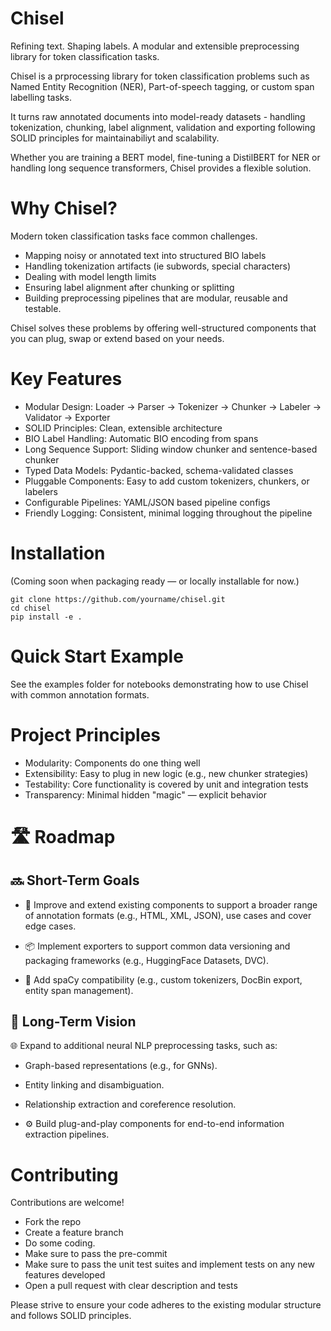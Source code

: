 # Chisel

Refining text. Shaping labels.
A modular and extensible preprocessing library for token classification tasks.

Chisel is a prprocessing library for token classification problems such as Named Entity Recognition (NER), Part-of-speech tagging, or custom span labelling tasks.

It turns raw annotated documents into model-ready datasets - handling tokenization, chunking, label alignment, validation and exporting following SOLID principles for maintainabiliyt and scalability.

Whether you are training a BERT model, fine-tuning a DistilBERT for NER or handling long sequence transformers, Chisel provides a flexible solution.


# Why Chisel?
Modern token classification tasks face common challenges.
* Mapping noisy or annotated text into structured BIO labels
* Handling tokenization artifacts (ie subwords, special characters)
* Dealing with model length limits
* Ensuring label alignment after chunking or splitting
* Building preprocessing pipelines that are modular, reusable and testable.

Chisel solves these problems by offering well-structured components that you can plug, swap or extend based on your needs.

# Key Features
* Modular Design: Loader → Parser → Tokenizer → Chunker → Labeler → Validator → Exporter
* SOLID Principles: Clean, extensible architecture
* BIO Label Handling: Automatic BIO encoding from spans
* Long Sequence Support: Sliding window chunker and sentence-based chunker
* Typed Data Models: Pydantic-backed, schema-validated classes
* Pluggable Components: Easy to add custom tokenizers, chunkers, or labelers
* Configurable Pipelines: YAML/JSON based pipeline configs
* Friendly Logging: Consistent, minimal logging throughout the pipeline

# Installation
(Coming soon when packaging ready — or locally installable for now.)

```
git clone https://github.com/yourname/chisel.git
cd chisel
pip install -e .
```

# Quick Start Example
See the examples folder for notebooks demonstrating how to use Chisel with common annotation formats.

# Project Principles
* Modularity: Components do one thing well
* Extensibility: Easy to plug in new logic (e.g., new chunker strategies)
* Testability: Core functionality is covered by unit and integration tests
* Transparency: Minimal hidden "magic" — explicit behavior

# 🛣 Roadmap

## 🔜 Short-Term Goals

- 🔧 Improve and extend existing components to support a broader range of annotation formats (e.g., HTML, XML, JSON), use cases and cover edge cases.

- 📦 Implement exporters to support common data versioning and packaging frameworks (e.g., HuggingFace Datasets, DVC).

- 🧠 Add spaCy compatibility (e.g., custom tokenizers, DocBin export, entity span management).

## 🚀 Long-Term Vision
🌐 Expand to additional neural NLP preprocessing tasks, such as:

- Graph-based representations (e.g., for GNNs).

- Entity linking and disambiguation.

- Relationship extraction and coreference resolution.

- ⚙️ Build plug-and-play components for end-to-end information extraction pipelines.


# Contributing
Contributions are welcome!

* Fork the repo
* Create a feature branch
* Do some coding.
* Make sure to pass the pre-commit
* Make sure to pass the unit test suites and implement tests on any new features developed
* Open a pull request with clear description and tests

Please strive to ensure your code adheres to the existing modular structure and follows SOLID principles.